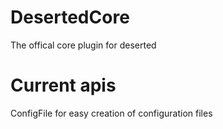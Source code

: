 # DesertedCore
The offical core plugin for deserted

# Current apis
ConfigFile for easy creation of configuration files